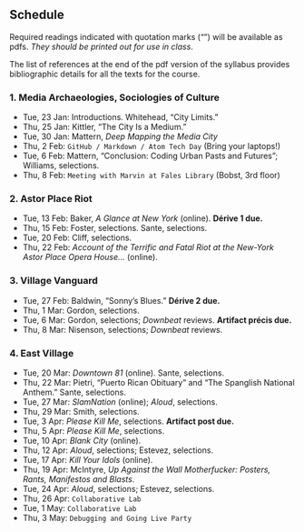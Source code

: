 ## Schedule

Required readings indicated with quotation marks (“”) will be available as
pdfs. *They should be printed out for use in class*. 

The list of references at the end of the pdf version of the syllabus provides
bibliographic details for all the texts for the course.

### 1. Media Archaeologies, Sociologies of Culture

* Tue, 23 Jan: Introductions. Whitehead, “City Limits.”
* Thu, 25 Jan: Kittler, “The City Is a Medium.”
* Tue, 30 Jan: Mattern, _Deep Mapping the Media City_
* Thu, 2 Feb: `GitHub / Markdown / Atom Tech Day` (Bring your laptops!)
* Tue, 6 Feb: Mattern, “Conclusion: Coding Urban Pasts and Futures”; Williams,
  selections.
* Thu, 8 Feb: `Meeting with Marvin at Fales Library` (Bobst, 3rd floor)

### 2. Astor Place Riot

* Tue, 13 Feb: Baker, _A Glance at New York_ (online). **Dérive 1 due.**
* Thu, 15 Feb: Foster, selections. Sante, selections.
* Tue, 20 Feb: Cliff, selections.
* Thu, 22 Feb: _Account of the Terrific and Fatal Riot at the New-York
  Astor Place Opera House…_ (online).

### 3. Village Vanguard

* Tue, 27 Feb: Baldwin, “Sonny’s Blues.” **Dérive 2 due.**
* Thu, 1 Mar: Gordon, selections.
* Tue, 6 Mar: Gordon, selections; _Downbeat_ reviews. **Artifact précis due.**
* Thu, 8 Mar: Nisenson, selections; _Downbeat_ reviews.

### 4. East Village

* Tue, 20 Mar: _Downtown 81_ (online). Sante, selections.
* Thu, 22 Mar: Pietri, “Puerto Rican Obituary” and “The Spanglish National
  Anthem.” Sante, selections.
* Tue, 27 Mar: _SlamNation_ (online); _Aloud_, selections.
* Thu, 29 Mar: Smith, selections.
* Tue, 3 Apr: _Please Kill Me_, selections. **Artifact post due.**
* Thu, 5 Apr: _Please Kill Me_, selections.
* Tue, 10 Apr: _Blank City_ (online). 
* Thu, 12 Apr: _Aloud_, selections; Estevez, selections.
* Tue, 17 Apr: _Kill Your Idols_ (online).
* Thu, 19 Apr: McIntyre, *Up Against the Wall Motherfucker: Posters,
  Rants, Manifestos and Blasts*.
* Tue, 24 Apr:  _Aloud_, selections; Estevez, selections.
* Thu, 26 Apr: `Collaborative Lab`
* Tue, 1 May: `Collaborative Lab`
* Thu, 3 May: `Debugging and Going Live Party`

